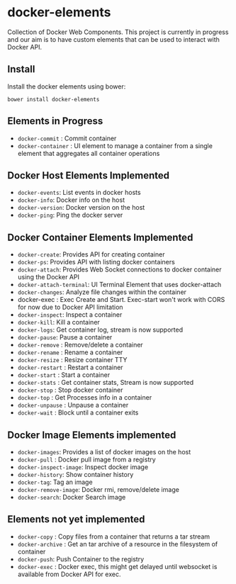# docker-elements
Collection of Docker Web Components. This project is currently in progress and our aim is to have custom elements that can be used to interact with Docker API.

## Install

Install the docker elements using bower:

```
bower install docker-elements
```

## Elements in Progress
* `docker-commit` : Commit container
* `docker-container` : UI element to manage a container from a single element that aggregates all container operations

## Docker Host Elements Implemented
* `docker-events`: List events in docker hosts
* `docker-info`: Docker info on the host
* `docker-version`: Docker version on the host
* `docker-ping`: Ping the docker server

## Docker Container Elements Implemented
* `docker-create`: Provides API for creating container
* `docker-ps`: Provides API with listing docker containers
* `docker-attach`: Provides Web Socket connections to docker container using the Docker API
* `docker-attach-terminal`: UI Terminal Element that uses docker-attach
* `docker-changes`: Analyze file changes within the container
*  docker-exec : Exec Create and Start. Exec-start won't work with CORS for now due to Docker API limitation
* `docker-inspect`: Inspect a container
* `docker-kill`: Kill a container
* `docker-logs`: Get container log, stream is now supported
* `docker-pause`: Pause a container
* `docker-remove` : Remove/delete a container
* `docker-rename` : Rename a container
* `docker-resize` : Resize container TTY
* `docker-restart` : Restart a container
* `docker-start` : Start a container
* `docker-stats` : Get container stats, Stream is now supported
* `docker-stop` : Stop docker container
* `docker-top` : Get Processes info in a container
* `docker-unpause` : Unpause a container
* `docker-wait` : Block until a container exits

## Docker Image Elements implemented
* `docker-images`: Provides a list of docker images on the host
* `docker-pull` : Docker pull image from a registry
* `docker-inspect-image`: Inspect docker image
* `docker-history`: Show container history
* `docker-tag`: Tag an image
* `docker-remove-image`: Docker rmi, remove/delete image
* `docker-search`: Docker Search image

## Elements not yet implemented
* `docker-copy` : Copy files from a container that returns a tar stream
* `docker-archive` : Get an tar archive of a resource in the filesystem of container
* `docker-push`: Push Container to the registry
* `docker-exec` : Docker exec, this might get delayed until websocket is available from Docker API for exec.

